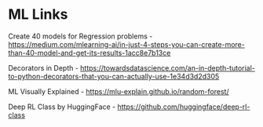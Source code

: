 # ML Links 
Create 40 models for Regression problems - https://medium.com/mlearning-ai/in-just-4-steps-you-can-create-more-than-40-model-and-get-its-results-1acc8e7b13ce

Decorators in Depth - https://towardsdatascience.com/an-in-depth-tutorial-to-python-decorators-that-you-can-actually-use-1e34d3d2d305

ML Visually Explained - https://mlu-explain.github.io/random-forest/

Deep RL Class by HuggingFace - https://github.com/huggingface/deep-rl-class
